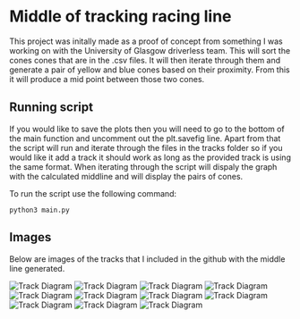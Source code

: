 # Middle of tracking racing line

This project was initally made as a proof of concept from something I was working on with the University of Glasgow driverless team. This will sort the cones cones that are in the .csv files. It will then iterate through them and generate a pair of yellow and blue cones based on their proximity. From this it will produce a mid point between those two cones.

## Running script

If you would like to save the plots then you will need to go to the bottom of the main function and uncomment out the plt.savefig line. Apart from that the script will run and iterate through the files in the tracks folder so if you would like it add a track it should work as long as the provided track is using the same format. When iterating through the script will dispaly the graph with the calculated middline and will display the pairs of cones.

To run the script use the following command:

`python3 main.py`

## Images

Below are images of the tracks that I included in the github with the middle line generated.

![Track Diagram](./graphs/track0.png)
![Track Diagram](./graphs/track1.png)
![Track Diagram](./graphs/track2.png)
![Track Diagram](./graphs/track3.png)
![Track Diagram](./graphs/track4.png)
![Track Diagram](./graphs/track5.png)
![Track Diagram](./graphs/track6.png)
![Track Diagram](./graphs/track7.png)
![Track Diagram](./graphs/track8.png)
![Track Diagram](./graphs/track9.png)
![Track Diagram](./graphs/track10.png)


